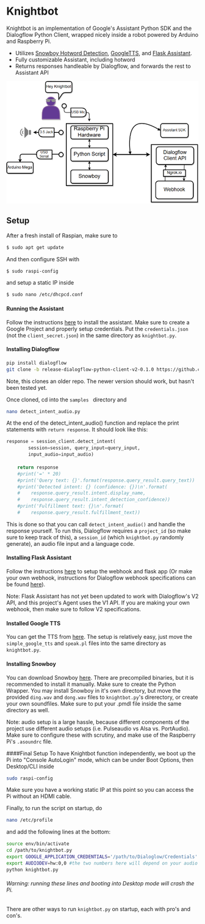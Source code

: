 # Knightbot

Knightbot is an implementation of Google's Assistant Python SDK and the Dialogflow Python Client, wrapped nicely inside a
robot powered by Arduino and Raspberry Pi.

  - Utilizes [Snowboy Hotword Detection](https://github.com/Kitt-AI/snowboy), [GoogleTTS](https://github.com/glutanimate/simple-google-tts), and [Flask Assistant](https://github.com/treethought/flask-assistant).
  - Fully customizable Assistant, including hotword
  - Returns responses handleable by Dialogflow, and forwards the rest to Assistant API

 
 
 ![flowchart](flowchart.png)
 
 
 
## Setup
After a fresh install of Raspian, make sure to
```sh
$ sudo apt get update
```
And then configure SSH with
```sh
$ sudo raspi-config
```
and setup a static IP inside
```sh
$ sudo nano /etc/dhcpcd.conf
```

#### Running the Assistant
Follow the instructions [here](https://github.com/googlesamples/assistant-sdk-python/tree/master/google-assistant-sdk/googlesamples/assistant/grpc) to install the assistant. Make sure to create a Google Project and properly setup credentials. Put the ```credentials.json``` (not the ```client_secret.json```) in the same directory as ```knightbot.py```.

#### Installing Dialogflow
```sh
pip install dialogflow
git clone -b release-dialogflow-python-client-v2-0.1.0 https://github.com/dialogflow/dialogflow-python-client-v2 /path/to/working/directory
```
Note, this clones an older repo. The newer version should work, but hasn't been tested yet.

Once cloned, cd into the ```samples ``` directory and 
```sh
nano detect_intent_audio.py
```
At the end of the detect_intent_audio() function and replace the print statements with ```return response```. It should look like this:
```py
response = session_client.detect_intent(
        session=session, query_input=query_input,
        input_audio=input_audio)

    return response
    #print('=' * 20)
    #print('Query text: {}'.format(response.query_result.query_text))
    #print('Detected intent: {} (confidence: {})\n'.format(
    #    response.query_result.intent.display_name,
    #    response.query_result.intent_detection_confidence))
    #print('Fulfillment text: {}\n'.format(
    #    response.query_result.fulfillment_text))
```

This is done so that you can call ```detect_intent_audio()``` and handle the response yourself. To run this, Dialogflow requires a ```project_id``` (so make sure to keep track of this), a ```session_id``` (which ```knightbot.py``` randomly generate), an audio file input and a language code.

#### Installing Flask Assistant
Follow the instructions [here](https://flask-assistant.readthedocs.io/en/latest/quick_start.html) to setup the webhook and flask app (Or make your own webhook, instructions for Dialogflow webhook specifications can be found [here](https://developers.google.com/actions/build/json/dialogflow-webhook-json)).

Note: Flask Assistant has not yet been updated to work with Dialogflow's V2 API, and this project's Agent uses the V1 API. If you are making your own webhook, then make sure to follow V2 specifications.

#### Installed Google TTS
You can get the TTS from [here](https://github.com/glutanimate/simple-google-tts). The setup is relatively easy, just move the ```simple_google_tts``` and ```speak.pl``` files into the same directory as ```knightbot.py```.

#### Installing Snowboy
You can download Snowboy [here](https://github.com/kitt-ai/snowboy). There are precompiled binaries, but it is recommended to install it manually. Make sure to create the Python Wrapper. You may install Snowboy in it's own directory, but move the provided ```ding.wav``` and ```dong.wav``` files to ```knightbot.py```'s direrectory, or create your own soundfiles. Make sure to put your .pmdl file inside the same directory as well.

Note: audio setup is a large hassle, because different components of the project use different audio setups (i.e. Pulseaudio vs Alsa vs. PortAudio). Make sure to configure these with scrutiny, and make use of the Raspberry Pi's ```.asoundrc``` file.

####Final Setup
To have Knightbot function independently, we boot up the Pi into "Console AutoLogin" mode, which can be under Boot Options, then Desktop/CLI inside
```sh
sudo raspi-config
```
Make sure you have a working static IP at this point so you can access the Pi without an HDMI cable.

Finally, to run the script on startup, do 
```sh
nano /etc/profile
```
and add the following lines at the bottom:
```sh
source env/bin/activate
cd /path/to/knightbot.py
export GOOGLE_APPLICATION_CREDENTIALS='/path/to/Dialoglow/Credentials'
export AUDIODEV=hw:0,0 #the two numbers here will depend on your audio setup, and the ports that the microphone and speaker use. 
python knightbot.py
```
###### Warning: running these lines and booting into Desktop mode will crash the Pi. 
There are other ways to run ```knightbot.py``` on startup, each with pro's and con's. 



